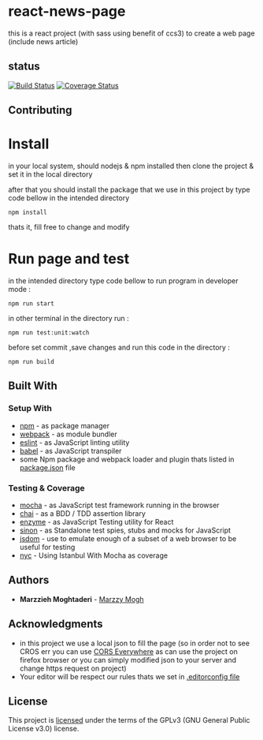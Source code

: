 # react-news-page

this is a react project (with sass using benefit of ccs3) to create a web page (include news article)

## status

[![Build Status](https://travis-ci.org/hubotio/hubot.svg?branch=master)](https://travis-ci.org/hubotio/hubot)
[![Coverage Status](https://coveralls.io/repos/github/marzzy/react-news-view-page/badge.svg?branch=master)](https://coveralls.io/github/marzzy/react-news-view-page?branch=master)


## Contributing
# Install

in your local system, should nodejs & npm installed 
then clone the project & set it in the local directory 

after that you should install the package that we use 
in this project by type code bellow in the intended directory
```
npm install
```
thats it, fill free to change and modify

# Run page and test

in the intended directory type code bellow to run program in developer mode :
```
npm run start
```

in other terminal in the directory run :
```
npm run test:unit:watch
```

before set commit ,save changes and run this code in the directory : 
```
npm run build
```

## Built With

### Setup With
  * [npm](https://www.npmjs.com/) - as package manager
  * [webpack](https://webpack.js.org/) - as module bundler
  * [eslint](https://eslint.org/) - as JavaScript linting utility
  * [babel](https://babeljs.io/) - as JavaScript transpiler
  * some Npm package and webpack loader and plugin thats listed in [package.json](https://github.com/marzzy/react-news-view-page/blob/master/package.json) file

### Testing & Coverage
  * [mocha](https://mochajs.org) - as JavaScript test framework running in the browser
  * [chai](www.chaijs.com) - as a BDD / TDD assertion library
  * [enzyme](https://github.com/airbnb/enzyme) - as JavaScript Testing utility for React
  * [sinon](sinonjs.org) - as Standalone test spies, stubs and mocks for JavaScript
  * [jsdom](https://www.npmjs.com/package/jsdom) - use to emulate enough of a subset of a web browser to be useful for testing
  * [nyc](https://istanbul.js.org/docs/tutorials/mocha/) - Using Istanbul With Mocha as coverage 

## Authors

* **Marzzieh Moghtaderi** - [Marzzy Mogh](https://github.com/marzzy)

## Acknowledgments

* in this project we use a local json to fill the page (so in order not to see CROS err you can use [CORS Everywhere](https://addons.mozilla.org/en-US/firefox/addon/cors-everywhere/) as can use the project on firefox browser or you can simply modified json to your server and change https request on project)
* Your editor will be respect our rules thats we set in [.editorconfig file](https://github.com/marzzy/react-news-view-page/blob/master/.editorconfig)

## License
This project is [licensed](https://github.com/marzzy/react-news-view-page/blob/master/LICENSE.md) under the terms of the GPLv3 (GNU General Public License v3.0) license.